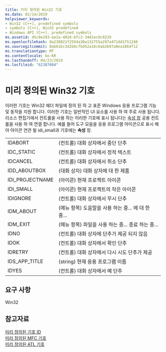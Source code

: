 ```yaml
---
title: 미리 정의된 Win32 기호
ms.date: 02/14/2019
helpviewer_keywords:
- Win32 [C++], predefined symbols
- symbols [C++], Win32 predefined
- Windows API [C++], predefined symbols
ms.assetid: 45c8e193-ee2a-4024-bfc2-34d1ec9c9239
ms.openlocfilehash: 8a238021f255da30a132755a297a471dd1f51246
ms.sourcegitcommit: 0ab61bc3d2b6cfbd52a16c6ab2b97a8ea1864f12
ms.translationtype: MT
ms.contentlocale: ko-KR
ms.lasthandoff: 04/23/2019
ms.locfileid: "62387684"
---
```

# <a name="win32-predefined-symbols"></a>미리 정의된 Win32 기호

이러한 기호는 Win32 헤더 파일에 정의 된 하 고 표준 Windows 응용 프로그램 기능 및 동작을 지원 합니다. 이러한 기호는 일반적인 UI 요소를 사용 하 여 주로 사용 됩니다. 리소스 편집기에서 컨트롤을 사용 하는 이러한 기호에 표시 됩니다는 [속성 창](/visualstudio/ide/reference/properties-window) 공용 컨트롤을 사용 하 여 연결 합니다. 예를 들어 도구 모음을 응용 프로그램 아이콘으로 표시 해야 아이콘 연관 될 idi_small과 기호에는 **속성** 창.

|||
|-|-|
|IDABORT|(컨트롤) 대화 상자에서 중단 단추|
|IDC_STATIC|(컨트롤) 대화 상자에서 정적 텍스트|
|IDCANCEL|(컨트롤) 대화 상자에서 취소 단추|
|IDD_ABOUTBOX|(대화 상자) 대화 상자에 대 한 제품|
|IDI_PROJECTNAME|(아이콘) 현재 프로젝트 아이콘|
|IDI_SMALL|(아이콘) 현재 프로젝트의 작은 아이콘|
|IDIGNORE|(컨트롤) 대화 상자에서 무시 단추|
|IDM_ABOUT|(메뉴 항목) 도움말을 사용 하는 중... 에 대 한 중...|
|IDM_EXIT|(메뉴 항목) 파일을 사용 하는 중... 종료 하는 중...|
|IDNO|(컨트롤) 대화 상자에 단추가 제공 되지 않음|
|IDOK|(컨트롤) 대화 상자에서 확인 단추|
|IDRETRY|(컨트롤) 대화 상자에서 다시 시도 단추가 제공|
|IDS_APP_TITLE|(string) 현재 응용 프로그램 이름|
|IDYES|(컨트롤) 대화 상자에서 예 단추|

## <a name="requirements"></a>요구 사항

Win32

## <a name="see-also"></a>참고자료

[미리 정의된 기호 ID](../windows/predefined-symbol-ids.md)<br/>
[미리 정의된 MFC 기호](../windows/mfc-predefined-symbols.md)<br/>
[미리 정의된 ATL 기호](../windows/atl-predefined-symbols.md)<br/>